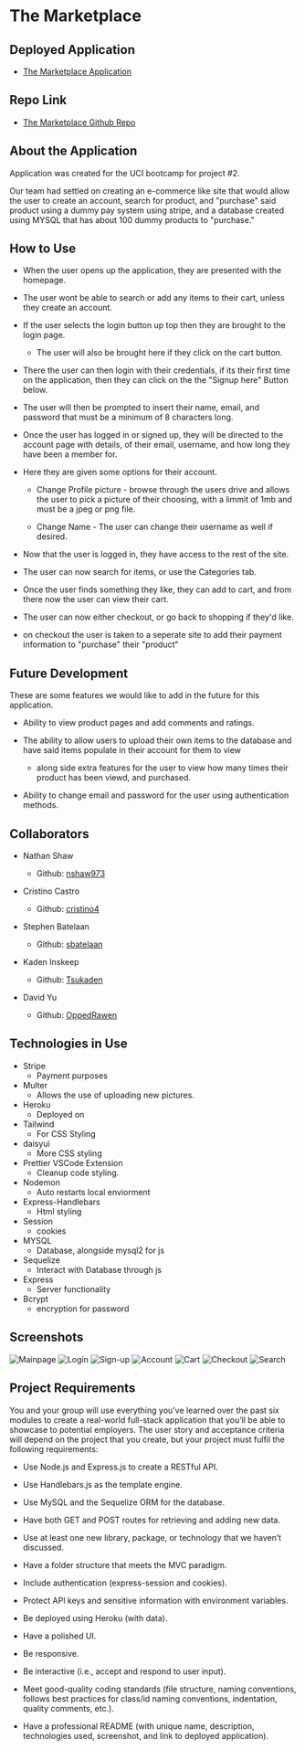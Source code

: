 # The Marketplace

## Deployed Application

- [The Marketplace Application](https://group-3-marketplace.herokuapp.com/)

## Repo Link

- [The Marketplace Github Repo](https://github.com/nshaw973/Project-2-Interactive-Fullstack-App)

## About the Application

Application was created for the UCI bootcamp for project #2.

Our team had settled on creating an e-commerce like site that would allow the user to create an account, search for product, and "purchase" said product using a dummy pay system using stripe, and a database created using MYSQL that has about 100 dummy products to "purchase."

## How to Use

- When the user opens up the application, they are presented with the homepage.

- The user wont be able to search or add any items to their cart, unless they create an account.

- If the user selects the login button up top then they are brought to the login page.

  - The user will also be brought here if they click on the cart button.

- There the user can then login with their credentials, if its their first time on the application, then they can click on the the "Signup here" Button below.

- The user will then be prompted to insert their name, email, and password that must be a minimum of 8 characters long.

- Once the user has logged in or signed up, they will be directed to the account page with details, of their email, username, and how long they have been a member for.

- Here they are given some options for their account.

  - Change Profile picture - browse through the users drive and allows the user to pick a picture of their choosing, with a limmit of 1mb and must be a jpeg or png file.

  - Change Name - The user can change their username as well if desired.

- Now that the user is logged in, they have access to the rest of the site.

- The user can now search for items, or use the Categories tab.

- Once the user finds something they like, they can add to cart, and from there now the user can view their cart.

- The user can now either checkout, or go back to shopping if they'd like.

- on checkout the user is taken to a seperate site to add their payment information to "purchase" their "product"

## Future Development

These are some features we would like to add in the future for this application.

- Ability to view product pages and add comments and ratings.

- The ability to allow users to upload their own items to the database and have said items populate in their account for them to view

  - along side extra features for the user to view how many times their product has been viewd, and purchased.

- Ability to change email and password for the user using authentication methods.

## Collaborators

- Nathan Shaw

  - Github: [nshaw973](https://github.com/nshaw973)

- Cristino Castro

  - Github: [cristino4](https://github.com/cristino4)

- Stephen Batelaan

  - Github: [sbatelaan](https://github.com/sbatelaan)

- Kaden Inskeep

  - Github: [Tsukaden](https://github.com/Tsukaden)

- David Yu

  - Github: [OppedRawen](https://github.com/OppedRawen)

## Technologies in Use

- Stripe
  - Payment purposes
- Multer
  - Allows the use of uploading new pictures.
- Heroku
  - Deployed on
- Tailwind
  - For CSS Styling
- daisyui
  - More CSS styling
- Prettier VSCode Extension
  - Cleanup code styling.
- Nodemon
  - Auto restarts local enviorment
- Express-Handlebars
  - Html styling
- Session
  - cookies
- MYSQL
  - Database, alongside mysql2 for js
- Sequelize
  - Interact with Database through js
- Express
  - Server functionality
- Bcrypt
  - encryption for password

## Screenshots

![Mainpage](./assets/readme-pics/mainpage.PNG)
![Login](./assets/readme-pics/login.PNG)
![Sign-up](./assets/readme-pics/signup.PNG)
![Account](./assets/readme-pics/account.PNG)
![Cart](./assets/readme-pics/cart.PNG)
![Checkout](./assets/readme-pics/checkout.PNG)
![Search](./assets/readme-pics/search.PNG)

## Project Requirements

You and your group will use everything you’ve learned over the past six modules to create a real-world full-stack application that you’ll be able to showcase to potential employers. The user story and acceptance criteria will depend on the project that you create, but your project must fulfil the following requirements:

- Use Node.js and Express.js to create a RESTful API.

- Use Handlebars.js as the template engine.

- Use MySQL and the Sequelize ORM for the database.

- Have both GET and POST routes for retrieving and adding new data.

- Use at least one new library, package, or technology that we haven’t discussed.

- Have a folder structure that meets the MVC paradigm.

- Include authentication (express-session and cookies).

- Protect API keys and sensitive information with environment variables.

- Be deployed using Heroku (with data).

- Have a polished UI.

- Be responsive.

- Be interactive (i.e., accept and respond to user input).

- Meet good-quality coding standards (file structure, naming conventions, follows best practices for class/id naming conventions, indentation, quality comments, etc.).

- Have a professional README (with unique name, description, technologies used, screenshot, and link to deployed application).
